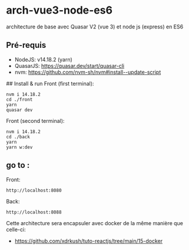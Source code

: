 # arch-vue3-node-es6
architecture de base avec Quasar V2 (vue 3) et node js (express) en ES6

## Pré-requis
  - NodeJS: v14.18.2 (yarn)
  - QuasarJS: https://quasar.dev/start/quasar-cli
  - nvm: https://github.com/nvm-sh/nvm#install--update-script

## Install & run
Front (first terminal):
```
nvm i 14.18.2
cd ./front
yarn
quasar dev
```

Front (second terminal):
```
nvm i 14.18.2
cd ./back
yarn
yarn w:dev
```

## go to :
Front:
```
http://localhost:8080
```
Back:
```
http://localhost:8088
```

Cette architecture sera encapsuler avec docker de la même manière que celle-ci:
  - https://github.com/xdrkush/tuto-reactjs/tree/main/15-docker

